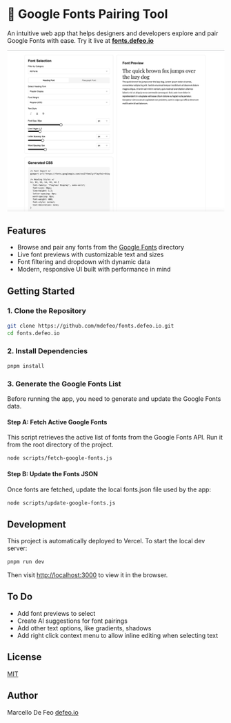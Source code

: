# 🎨 Google Fonts Pairing Tool

An intuitive web app that helps designers and developers explore and pair Google Fonts with ease. Try it live at **[fonts.defeo.io](https://fonts.defeo.io)**

![Screenshot](public/og.jpg)

## Features

- Browse and pair any fonts from the [Google Fonts](https://fonts.google.com/) directory
- Live font previews with customizable text and sizes
- Font filtering and dropdown with dynamic data
- Modern, responsive UI built with performance in mind

## Getting Started

### 1. Clone the Repository

```bash
git clone https://github.com/mdefeo/fonts.defeo.io.git
cd fonts.defeo.io
```

### 2. Install Dependencies

```bash
pnpm install
```

### 3. Generate the Google Fonts List

Before running the app, you need to generate and update the Google Fonts data.

#### Step A: Fetch Active Google Fonts

This script retrieves the active list of fonts from the Google Fonts API. Run it from the root directory of the project.

```bash
node scripts/fetch-google-fonts.js
```

#### Step B: Update the Fonts JSON

Once fonts are fetched, update the local fonts.json file used by the app:

```bash
node scripts/update-google-fonts.js
```

## Development

This project is automatically deployed to Vercel. To start the local dev server:

```bash
pnpm run dev
```

Then visit [http://localhost:3000](http://localhost:3000) to view it in the browser.

## To Do

- Add font previews to select
- Create AI suggestions for font pairings
- Add other text options, like gradients, shadows
- Add right click context menu to allow inline editing when selecting text

## License

[MIT](./LICENSE)

## Author

Marcello De Feo
[defeo.io](https://defeo.io/)
